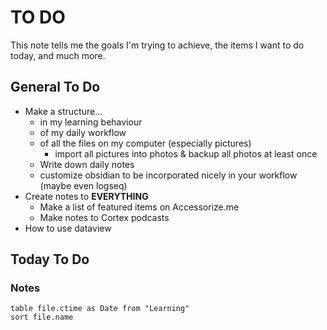 # TO DO
This note tells me the goals I'm trying to achieve, the items I want to do today, and much more.

## General To Do
- Make a structure...
	- in my learning behaviour
	- of my daily workflow
	- of all the files on my computer (especially pictures)
		- import all pictures into photos & backup all photos at least once
	- Write down daily notes 
	- customize obsidian to be incorporated nicely in your workflow (maybe even logseq)
- Create notes to __EVERYTHING__
	- Make a list of featured items on Accessorize.me
	- Make notes to Cortex podcasts
- How to use dataview
## Today To Do
### Notes
```dataview
table file.ctime as Date from "Learning"
sort file.name
```
